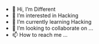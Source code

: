- 👋 Hi, I’m Different
- 👀 I’m interested in Hacking
- 🌱 I’m currently learning Hacking
- 💞️ I’m looking to collaborate on ...
- 📫 How to reach me ...
